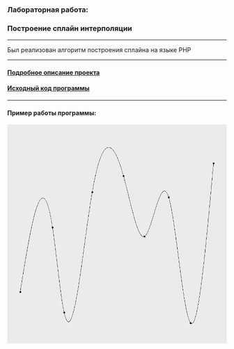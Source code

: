 ### Лабораторная работа:
### Построение сплайн интерполяции

---

Был реализован алгоритм построения сплайна на языке PHP

---

#### [Подробное описание проекта](https://github.com/nightcarpenter/Spline/blob/main/Spline.pdf)

#### [Исходный код программы](https://github.com/nightcarpenter/Spline/blob/main/spline.php)

---

#### Пример работы программы:

![Пример работы программы](https://github.com/nightcarpenter/Spline/blob/main/spline.jpg)

